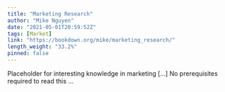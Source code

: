 ```yaml
---
title: "Marketing Research"
author: "Mike Nguyen"
date: "2021-05-01T20:59:52Z"
tags: [Market]
link: "https://bookdown.org/mike/marketing_research/"
length_weight: "33.2%"
pinned: false
---
```


Placeholder for interesting knowledge in marketing [...] No prerequisites required to read this ...
